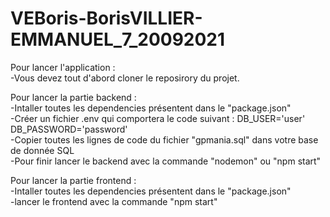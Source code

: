 # VEBoris-BorisVILLIER-EMMANUEL_7_20092021

Pour lancer l'application :  
-Vous devez tout d'abord cloner le reposirory du projet.


Pour lancer la partie backend :  
-Intaller toutes les dependencies présentent dans le "package.json"  
-Créer un fichier .env qui comportera le code suivant : DB_USER='user' DB_PASSWORD='password'  
-Copier toutes les lignes de code du fichier "gpmania.sql" dans votre base de donnée SQL  
-Pour finir lancer le backend avec la commande "nodemon" ou "npm start"

Pour lancer la partie frontend :  
-Intaller toutes les dependencies présentent dans le "package.json"  
-lancer le frontend avec la commande "npm start"
